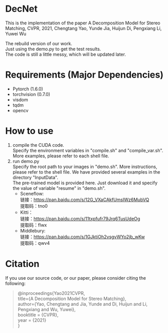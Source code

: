  # DecNet
This is the implementation of the paper A Decomposition Model for Stereo Matching, CVPR, 2021, Chengtang Yao, Yunde Jia, Huijun Di, Pengxiang Li, Yuwei Wu

The rebuild version of our work.   
Just using the demo.py to get the test results.   
The code is still a little messy, which will be updated later.   


# Requirements (Major Dependencies)
* Pytorch (1.6.0)
* torchvision (0.7.0)
* visdom
* tqdm
* opencv

# How to use
1. compile the CUDA code.  
   Specify the environment variables in "compile.sh" and "compile_var.sh". More examples, please refer to each shell file.
2. run demo.py  
   Specify the root path to your images in "demo.sh". More instructions, please refer to the shell file. We have provided several examples in the directory "InputData".   
   The pre-trained model is provided here. Just download it and specify the value of variable "resume" in "demo.sh".   
   + Sceneflow:   
       链接：https://pan.baidu.com/s/12G_VXaCAkfUmsIWz6MubVQ   
       提取码：tno0   
   + Kitti：  
       链接：https://pan.baidu.com/s/11txpfufr79Jrq6TusUdeOg   
       提取码：flwx   
   + Middlebury:  
       链接：https://pan.baidu.com/s/1GJktiOh2vsgvWYo2jb_wKw   
       提取码：qwv4   

# Citation
If you use our source code, or our paper, please consider citing the following:
> @inproceedings{Yao2021CVPR,  
  title={A Decomposition Model for Stereo Matching},  
  author={Yao, Chengtang and Jia, Yunde and Di, Huijun and Li, Pengxiang and Wu, Yuwei},  
  booktitle = {CVPR},  
  year = {2021}   
}
